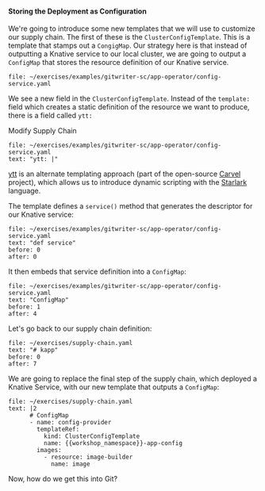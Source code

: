 #### Storing the Deployment as Configuration

We're going to introduce some new templates that we will use to customize our supply chain. The first of these is the `ClusterConfigTemplate`. This is a template that stamps out a `CongigMap`. Our strategy here is that instead of outputting a Knative service to our local cluster, we are going to output a `ConfigMap` that stores the resource definition of our Knative service.

```editor:open-file
file: ~/exercises/examples/gitwriter-sc/app-operator/config-service.yaml
```

We see a new field in the `ClusterConfigTemplate`. Instead of the `template:` field which creates a static definition of the resource we want to produce, there is a field called `ytt:`

Modify Supply Chain
```editor:select-matching-text
file: ~/exercises/examples/gitwriter-sc/app-operator/config-service.yaml
text: "ytt: |"
```

[ytt](https://carvel.dev/ytt/) is an alternate templating approach (part of the open-source [Carvel](https://carvel.dev/) project), which allows us to introduce dynamic scripting with the [Starlark](https://bazel.build/rules/language) language.

The template defines a `service()` method that generates the descriptor for our Knative service:
```editor:select-matching-text
file: ~/exercises/examples/gitwriter-sc/app-operator/config-service.yaml
text: "def service"
before: 0 
after: 0
```

It then embeds that service definition into a `ConfigMap`:
```editor:select-matching-text
file: ~/exercises/examples/gitwriter-sc/app-operator/config-service.yaml
text: "ConfigMap"
before: 1
after: 4
```

Let's go back to our supply chain definition:

```editor:select-matching-text
file: ~/exercises/supply-chain.yaml
text: "# kapp"
before: 0
after: 7
```

We are going to replace the final step of the supply chain, which deployed a Knative Service, with our new template that outputs a `ConfigMap`:

```editor:replace-text-selection
file: ~/exercises/supply-chain.yaml
text: |2
      # ConfigMap
      - name: config-provider
        templateRef:
          kind: ClusterConfigTemplate
          name: {{workshop_namespace}}-app-config
        images:
          - resource: image-builder
            name: image
```

Now, how do we get this into Git?